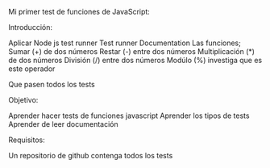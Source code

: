 Mi primer test de funciones de JavaScript:

Introducción:

Aplicar Node js test runner Test runner 
Documentation
Las funciones;
Sumar (+) de dos números
Restar (-) entre dos números
Multiplicación (*) de dos números
División (/) entre dos números
Modúlo (%) investiga que es este operador

Que pasen todos los tests

Objetivo:

Aprender hacer tests de funciones javascript
Aprender los tipos de tests
Aprender de leer documentación

Requisitos:

Un repositorio de github contenga todos los tests


